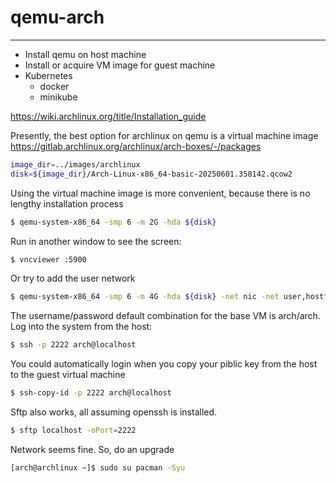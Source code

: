 # qemu-arch

---

- Install qemu on host machine
- Install or acquire VM image for guest machine
- Kubernetes
    - docker
    - minikube



https://wiki.archlinux.org/title/Installation_guide

Presently, the best option for archlinux on qemu is a virtual machine image https://gitlab.archlinux.org/archlinux/arch-boxes/-/packages


```bash
image_dir=../images/archlinux
disk=${image_dir}/Arch-Linux-x86_64-basic-20250601.358142.qcow2
```

Using the virtual machine image is more convenient, because there is no lengthy installation process
```bash
$ qemu-system-x86_64 -smp 6 -m 2G -hda ${disk}
```
Run in another window to see the screen:



```bash
$ vncviewer :5900
```

Or try to add the user network

```bash
$ qemu-system-x86_64 -smp 6 -m 4G -hda ${disk} -net nic -net user,hostfwd=tcp::2222-:22
```
The username/password default  combination for the base VM is arch/arch. Log into the system from the host:

```bash
$ ssh -p 2222 arch@localhost
```
You could automatically login when you copy your piblic key from the host to the guest virtual machine
```bash
$ ssh-copy-id -p 2222 arch@localhost
```
Sftp also works, all assuming openssh is installed.

```bash
$ sftp localhost -oPort=2222
```

Network seems fine. So, do an upgrade

```bash
[arch@archlinux ~]$ sudo su pacman -Syu
```


